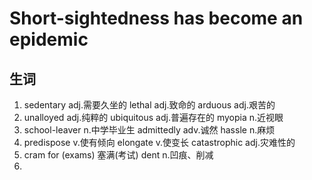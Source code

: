 # Short-sightedness has become an epidemic
## 生词
1. sedentary adj.需要久坐的 lethal adj.致命的   arduous adj.艰苦的
2. unalloyed adj.纯粹的  ubiquitous adj.普遍存在的 myopia n.近视眼
3. school-leaver n.中学毕业生 admittedly adv.诚然 hassle n.麻烦
4. predispose v.使有倾向 elongate v.使变长 catastrophic adj.灾难性的
5. cram for (exams) 塞满(考试) dent n.凹痕、削减
6. 